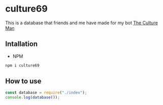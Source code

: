 # culture69
This is a database that friends and me have made for my bot [The Culture Man](https://github.com/crackheadakira/TheCultureMan/)

## Intallation
- NPM
```js
npm i culture69
```

## How to use
```js
const database = require("./index");
console.log(database());
```
